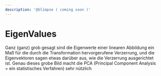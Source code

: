 ```yaml
---
description: '@Glimpse ( coming soon )'
---
```


# EigenValues

Ganz (ganz) grob gesagt sind die Eigenwerte einer linearen Abbildung ein Maß für die durch die Transformation hervorgerufene Verzerrung, und die Eigenvektoren sagen etwas darüber aus, wie die Verzerrung ausgerichtet ist. Genau dieses grobe Bild macht die PCA (Principal Component Analysis = ein statistisches Verfahren) sehr nützlich
